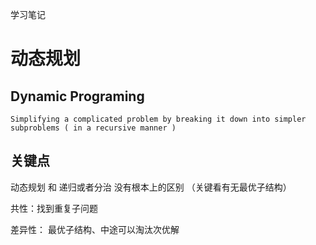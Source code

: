 学习笔记
# 动态规划

## Dynamic Programing
`Simplifying a complicated problem by breaking it down into simpler subproblems ( in a recursive manner )`

## 关键点

动态规划 和 递归或者分治 没有根本上的区别 （关键看有无最优子结构）

共性：找到重复子问题

差异性： 最优子结构、中途可以淘汰次优解